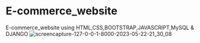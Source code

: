 # E-commerce_website
 E-commerce_website using HTML,CSS,BOOTSTRAP,JAVASCRIPT,MySQL & DJANGO
![screencapture-127-0-0-1-8000-2023-05-22-21_30_08](https://github.com/Anichinna/E-commerce_website/assets/130660291/4061c8bc-cd7d-450f-814e-5d1032011dd0)
